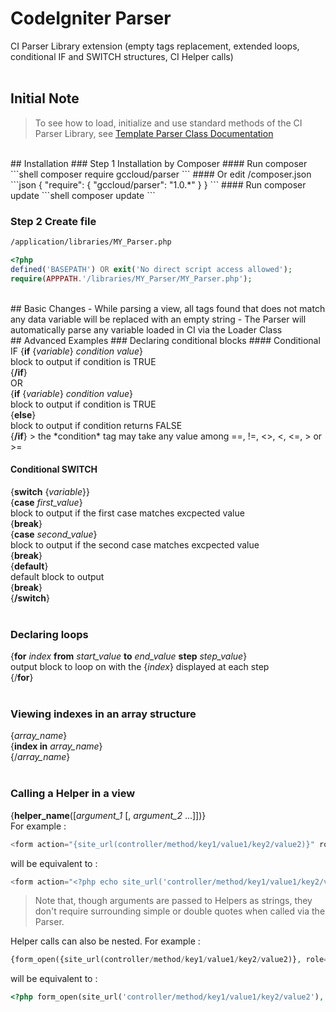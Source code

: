 # CodeIgniter Parser
CI Parser Library extension (empty tags replacement, extended loops, conditional IF and SWITCH structures, CI Helper calls)
<br>
<br>
## Initial Note
> To see how to load, initialize and use standard methods of the CI Parser Library, see [Template Parser Class Documentation](http://www.codeigniter.com/user_guide/libraries/parser.html)

<br>
## Installation
### Step 1 Installation by Composer
#### Run composer
```shell
composer require gccloud/parser
```
#### Or edit /composer.json
```json
{
    "require":
    {
        "gccloud/parser": "1.0.*"
    }
}
```
#### Run composer update
```shell
composer update
```

### Step 2 Create file
```txt
/application/libraries/MY_Parser.php
```
```php
<?php
defined('BASEPATH') OR exit('No direct script access allowed');
require(APPPATH.'/libraries/MY_Parser/MY_Parser.php');
```

<br>
## Basic Changes
- While parsing a view, all tags found that does not match any data variable will be replaced with an empty string
- The Parser will automatically parse any variable loaded in CI via the Loader Class

<br>
## Advanced Examples
### Declaring conditional blocks
#### Conditional IF
{<b>if</b> {<i>variable</i>} <i>condition</i> <i>value</i>}<br>
block to output if condition is TRUE<br>
{<b>/if</b>}
<br>
OR
<br>
{<b>if</b> {<i>variable</i>} <i>condition</i> <i>value</i>}<br>
block to output if condition is TRUE<br>
{<b>else</b>}<br>
block to output if condition returns FALSE<br>
{<b>/if</b>}
> the *condition* tag may take any value among ==, !=, <>, <, <=, > or >=

#### Conditional SWITCH
{<b>switch</b> {<i>variable</i>}}<br>
{<b>case</b> <i>first_value</i>}<br>
block to output if the first case matches excpected value<br>
{<b>break</b>}<br>
{<b>case</b> <i>second_value</i>}<br>
block to output if the second case matches excpected value<br>
{<b>break</b>}<br>
{<b>default</b>}<br>
default block to output<br>
{<b>break</b>}<br>
{<b>/switch</b>}
<br>
<br>
### Declaring loops
{<b>for</b> <i>index</i> <b>from</b> <i>start_value</i> <b>to</b> <i>end_value</i> <b>step</b> <i>step_value</i>}<br>
output block to loop on with the {<i>index</i>} displayed at each step<br>
{/<b>for</b>}
<br>
<br>
### Viewing indexes in an array structure
{<i>array_name</i>}<br>
{<b>index in</b> <i>array_name</i>}<br>
{/<i>array_name</i>}
<br>
<br>
### Calling a Helper in a view
{<b>helper_name</b>([<i>argument_1</i> [, <i>argument_2</i> ...]])}
<br>
For example :

```php
<form action="{site_url(controller/method/key1/value1/key2/value2)}" role="form" class="form-inline">
```

will be equivalent to :

```php
<form action="<?php echo site_url('controller/method/key1/value1/key2/value2'); ?>" role="form" class="form-inline">
```

> Note that, though arguments are passed to Helpers as strings, they don't require surrounding simple or double quotes when called via the Parser.

Helper calls can also be nested. For example :

```php
{form_open({site_url(controller/method/key1/value1/key2/value2)}, role="form" class="form-inline")}
```

will be equivalent to :

```php
<?php form_open(site_url('controller/method/key1/value1/key2/value2'), 'role="form" class="form-inline"'); ?>
```
